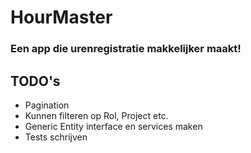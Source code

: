 # HourMaster
### Een app die urenregistratie makkelijker maakt!

## TODO's

- Pagination
- Kunnen filteren op Rol, Project etc.
- Generic Entity interface en services maken
- Tests schrijven
